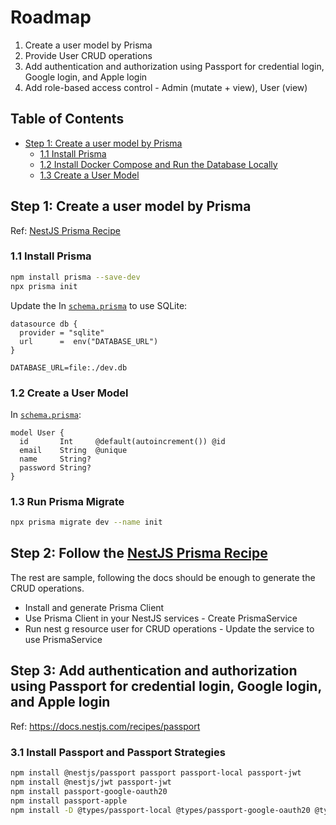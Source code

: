# Roadmap

1. Create a user model by Prisma
2. Provide User CRUD operations
3. Add authentication and authorization using Passport for credential login, Google login, and Apple login
4. Add role-based access control - Admin (mutate + view), User (view)

## Table of Contents

- [Step 1: Create a user model by Prisma](#step-1-create-a-user-model-by-prisma)
  - [1.1 Install Prisma](#11-install-prisma)
  - [1.2 Install Docker Compose and Run the Database Locally](#12-install-docker-compose-and-run-the-database-locally)
  - [1.3 Create a User Model](#13-create-a-user-model)

## Step 1: Create a user model by Prisma

Ref: [NestJS Prisma Recipe](https://docs.nestjs.com/recipes/prisma)

### 1.1 Install Prisma

```sh
npm install prisma --save-dev
npx prisma init
```

Update the In [`schema.prisma`](prisma\schema.prisma) to use SQLite:

```prisma
datasource db {
  provider = "sqlite"
  url      =  env("DATABASE_URL")
}
```

```
DATABASE_URL=file:./dev.db
```

### 1.2 Create a User Model

In [`schema.prisma`](prisma\schema.prisma):

```prisma
model User {
  id       Int     @default(autoincrement()) @id
  email    String  @unique
  name     String?
  password String?
}
```

### 1.3 Run Prisma Migrate

```sh
npx prisma migrate dev --name init
```

## Step 2: Follow the [NestJS Prisma Recipe](https://docs.nestjs.com/recipes/prisma)

The rest are sample, following the docs should be enough to generate the CRUD operations.

- Install and generate Prisma Client
- Use Prisma Client in your NestJS services - Create PrismaService
- Run nest g resource user for CRUD operations - Update the service to use PrismaService

## Step 3: Add authentication and authorization using Passport for credential login, Google login, and Apple login

Ref: https://docs.nestjs.com/recipes/passport

### 3.1 Install Passport and Passport Strategies

```sh
npm install @nestjs/passport passport passport-local passport-jwt
npm install @nestjs/jwt passport-jwt
npm install passport-google-oauth20
npm install passport-apple
npm install -D @types/passport-local @types/passport-google-oauth20 @types/passport-apple
```
